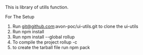 This is library of utills function.

For The Setup
1. Run git@github.com:avon-poc/ui-utils.git to clone the ui-utils
2. Run npm install
3. Run npm install --global rollup
4. To compile the project rollup -c
5. to create the tarball file run npm pack